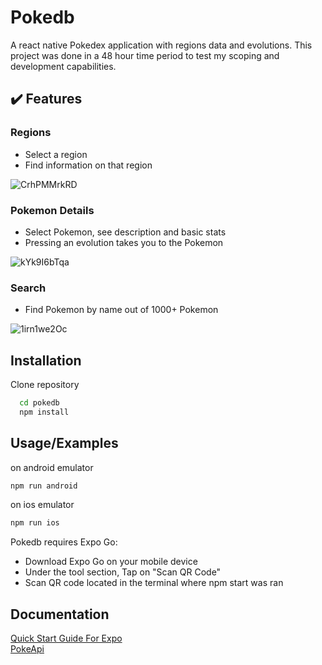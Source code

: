 
# Pokedb

A react native Pokedex application with regions  data and evolutions. This project was done
in a 48 hour time period to test my scoping and development capabilities.

## :heavy_check_mark: Features

### Regions
* Select a region
* Find information on that region  

![CrhPMMrkRD](https://github.com/user-attachments/assets/acc9ca3e-f91a-44bc-9537-0552713fb088)



















### Pokemon Details
* Select Pokemon, see description and basic stats
* Pressing an evolution takes you to the Pokemon
  
![kYk9I6bTqa](https://github.com/user-attachments/assets/92adfbd1-ce81-41c2-8971-d350ee565aac)







### Search
* Find Pokemon by name out of 1000+ Pokemon  

![1irn1we2Oc](https://github.com/user-attachments/assets/c9b6193b-4f01-4cd3-bf11-989f7ba032f9)















## Installation

Clone repository

```bash
  cd pokedb
  npm install
```

## Usage/Examples
on android emulator
```bash
npm run android

```
on ios emulator
```bash
npm run ios

```
Pokedb requires Expo Go:

- Download Expo Go on your mobile device
- Under the tool section, Tap on "Scan QR Code"
- Scan QR code located in the terminal where npm start was ran
## Documentation

[Quick Start Guide For Expo](https://docs.expo.dev/guides/)<br />
[PokeApi](https://pokeapi.co/)

